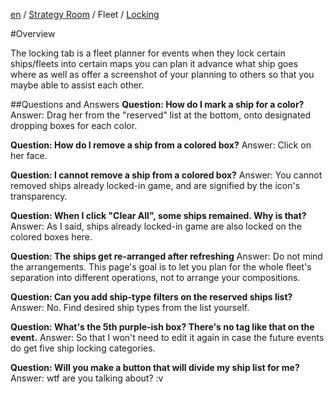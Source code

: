 [en](https://github.com/KC3Kai/kc3-docs/tree/master/en) / [Strategy Room](https://github.com/KC3Kai/kc3-docs/blob/master/en/Strategy_Room.md) / Fleet / [Locking](https://github.com/KC3Kai/kc3-docs/blob/master/en/Strategy_Room_-_Locking.md)

#Overview

The locking tab is a fleet planner for events when they lock certain ships/fleets into certain maps you can plan it advance what ship goes where as well as offer a screenshot of your planning to others so that you maybe able to assist each other.

##Questions and Answers
**Question: How do I mark a ship for a color?**
Answer: Drag her from the "reserved" list at the bottom, onto designated dropping boxes for each color.

**Question: How do I remove a ship from a colored box?**
Answer: Click on her face.

**Question: I cannot remove a ship from a colored box?**
Answer: You cannot removed ships already locked-in game, and are signified by the icon's transparency.

**Question: When I click "Clear All", some ships remained. Why is that?**
Answer: As I said, ships already locked-in game are also locked on the colored boxes here.

**Question: The ships get re-arranged after refreshing**
Answer: Do not mind the arrangements. This page's goal is to let you plan for the whole fleet's separation into different operations, not to arrange your compositions.

**Question: Can you add ship-type filters on the reserved ships list?**
Answer: No. Find desired ship types from the list yourself.

**Question: What's the 5th purple-ish box? There's no tag like that on the event.**
Answer: So that I won't need to edit it again in case the future events do get five ship locking categories.

**Question: Will you make a button that will divide my ship list for me?**
Answer: wtf are you talking about? :v